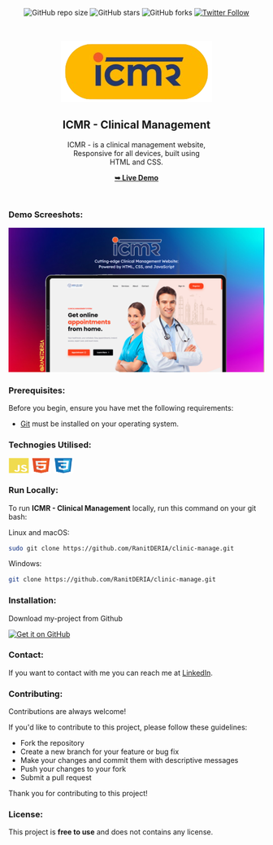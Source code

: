 <div align="center">
  
  ![GitHub repo size](https://img.shields.io/badge/repo_size-12_MB-indigo)
  ![GitHub stars](https://img.shields.io/github/stars/ranitderia/clinic-manage?style=social)
  ![GitHub forks](https://img.shields.io/github/forks/ranitderia/clinic-manage?style=social)
[![Twitter Follow](https://img.shields.io/twitter/follow/DeriaRanit?style=social)](https://twitter.com/intent/follow?screen_name=DeriaRAnit)

  <br />
  <br />
  
  <img src="./readme-images/project-logo.png" />

  <h2 align="center">ICMR - Clinical Management</h2>

  ICMR -  is a clinical management website, <br />Responsive for all devices, built using <br />HTML and CSS.

  <a href="https://ranitderia.github.io/clinic-manage/"><strong>➥ Live Demo</strong></a>

</div>

<br />

### Demo Screeshots:

![ICMR Desktop Demo](./readme-images/desktop.png "Desktop Demo")

### Prerequisites:

Before you begin, ensure you have met the following requirements:

* [Git](https://git-scm.com/downloads "Download Git") must be installed on your operating system.

### Technogies Utilised:

<div style="display: inline_block">
  <img align="center" alt="Bruno-Js" height="30" width="40" src="https://raw.githubusercontent.com/devicons/devicon/master/icons/javascript/javascript-plain.svg">
  <img align="center" alt="Bruno-HTML" height="30" width="40" src="https://raw.githubusercontent.com/devicons/devicon/master/icons/html5/html5-original.svg">
  <img align="center" alt="Bruno-CSS" height="30" width="40" src="https://raw.githubusercontent.com/devicons/devicon/master/icons/css3/css3-original.svg">
</div>

### Run Locally:

To run **ICMR - Clinical Management** locally, run this command on your git bash:

Linux and macOS:

```bash
sudo git clone https://github.com/RanitDERIA/clinic-manage.git
```

Windows:

```bash
git clone https://github.com/RanitDERIA/clinic-manage.git
```
### Installation:

Download my-project from Github

[<img src="https://github.com/machiav3lli/oandbackupx/blob/034b226cea5c1b30eb4f6a6f313e4dadcbb0ece4/badge_github.png" alt="Get it on GitHub" height="80">](https://github.com/RanitDERIA/clinic-manage)

### Contact:

If you want to contact with me you can reach me at [LinkedIn](https://www.linkedin.com/in/ranit-deria-916864257/).

### Contributing:

Contributions are always welcome!

If you'd like to contribute to this project, please follow these guidelines:

- Fork the repository
- Create a new branch for your feature or bug fix
- Make your changes and commit them with descriptive messages
- Push your changes to your fork
- Submit a pull request

Thank you for contributing to this project!

### License:

This project is **free to use** and does not contains any license.
